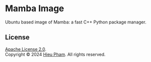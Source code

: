 # Mamba Image
Ubuntu based image of Mamba: a fast C++ Python package manager.
## License
[Apache License 2.0](LICENSE).<br>
Copyright &copy; 2024 [Hieu Pham](https://github.com/hieupth). All rights reserved.